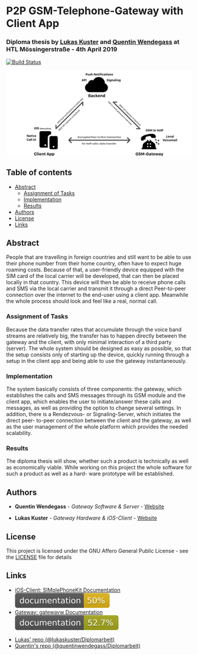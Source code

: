 # P2P GSM-Telephone-Gateway with Client App

### Diploma thesis by [Lukas Kuster](https://github.com/lukaskuster) and [Quentin Wendegass](https://github.com/quentinwendegass) at HTL Mössingerstraße - 4th April 2019

[![Build Status](https://travis-ci.com/quentinwendegass/Diplomarbeit.svg?token=dapxrGe5xD9gN2KPEJf5&branch=master)](https://travis-ci.com/quentinwendegass/Diplomarbeit)

![Diagram depicting service structure](docs/diagrams-thesis/service-structure.png)

## Table of contents

- [Abstract](#abstract)
  - [Assignment of Tasks](#assignment-of-tasks)
  - [Implementation](#implementation)
  - [Results](#results)
- [Authors](#authors)
- [License](#license)
- [Links](#links)

## Abstract

People that are travelling in foreign countries and still want to be able to use their phone number from their home country, often have to expect huge roaming costs. Because of that, a user-friendly device equipped with the SIM card of the local carrier will be developed, that can then be placed locally in that country. This device will then be able to receive phone calls and SMS via the local carrier and transmit it through a direct Peer-to-peer connection over the internet to the end-user using a client app. Meanwhile the whole process should look and feel like a real, normal call.

### Assignment of Tasks

Because the data transfer rates that accumulate through the voice band streams are relatively big, the transfer has to happen directly between the gateway and the client, with only minimal interaction of a third party (server). The whole system should be designed as easy as possible, so that the setup consists only of starting up the device, quickly running through a setup in the client app and being able to use the gateway instantaneously.

### Implementation

The system basically consists of three components: the gateway, which establishes the calls and SMS messages through its GSM module and the client app, which enables the user to initiate/answer these calls and messages, as well as providing the option to change several settings. In addition, there is a Rendezvous- or Signaling-Server, which initiates the direct peer- to-peer connection between the client and the gateway, as well as the user management of the whole platform which provides the needed scalability.

### Results

The diploma thesis will show, whether such a product is technically as well as economically viable. While working on this project the whole software for such a product as well as a hard- ware prototype will be established.

## Authors

- **Quentin Wendegass** - _Gateway Software & Server_ - [Website](https://wendegass.com)

- **Lukas Kuster** - _Gateway Hardware & iOS-Client_ - [Website](https://lukaskuster.com)

## License

This project is licensed under the GNU Affero General Public License - see the [LICENSE](LICENSE) file for details

## Links

- [iOS-Client: SIMplePhoneKit Documentation](https://lukaskuster.github.io/Diplomarbeit/code-docs/client-ios/) ![SIMplePhoneKit Coverage](docs/code-docs/client-ios/badge.svg)
- [Gateway: gatewayw Documentation](https://quentinwendegass.github.io/Diplomarbeit/code-docs/gatewayw/html/) ![gatewayw Coverage](docs/code-docs/gatewayw/badge.svg)

* [Lukas' repo (@lukaskuster/Diplomarbeit)](https://github.com/lukaskuster/Diplomarbeit)
* [Quentin's repo (@quentinwendegass/Diplomarbeit)](https://github.com/quentinwendegass/Diplomarbeit)
